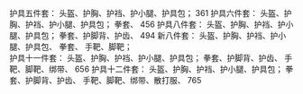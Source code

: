 


护具五件套：    头盔、护胸、护裆、护小腿、护具包；                                                  361
护具六件套：    头盔、护胸、护裆、护小腿、护具包；  拳套、                                           456
护具八件套：    头盔、护胸、护裆、护小腿、护具包；  拳套、护脚背、护齿、                               494
新八件套：      头盔、护胸、护裆、护小腿、护具包、  拳套、              手靶、脚靶；                   
护具十一件套：  头盔、护胸、护裆、护小腿、护具包；  拳套、护脚背、护齿、    手靶、脚靶、绑带、              656
护具十二件套：  头盔、护胸、护裆、护小腿、护具包；  拳套、护脚背、护齿、    手靶、脚靶、绑带、散打服、        765 